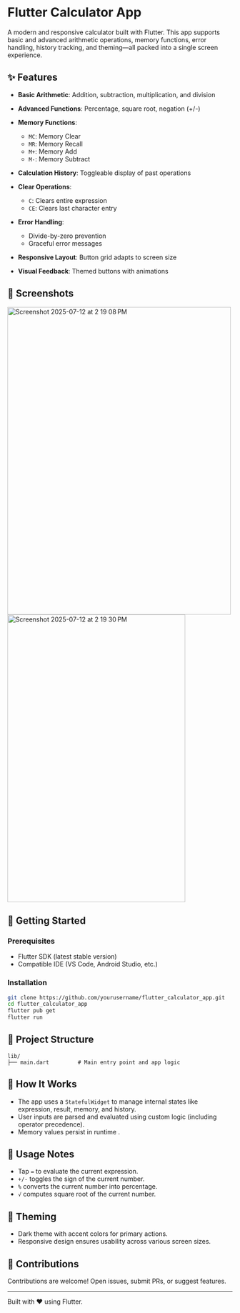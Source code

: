 # Flutter Calculator App

A modern and responsive calculator built with Flutter. This app supports basic and advanced arithmetic operations, memory functions, error handling, history tracking, and theming—all packed into a single screen experience.

## ✨ Features

* **Basic Arithmetic**: Addition, subtraction, multiplication, and division
* **Advanced Functions**: Percentage, square root, negation (+/-)
* **Memory Functions**:

  * `MC`: Memory Clear
  * `MR`: Memory Recall
  * `M+`: Memory Add
  * `M-`: Memory Subtract
* **Calculation History**: Toggleable display of past operations
* **Clear Operations**:

  * `C`: Clears entire expression
  * `CE`: Clears last character entry
* **Error Handling**:

  * Divide-by-zero prevention
  * Graceful error messages
* **Responsive Layout**: Button grid adapts to screen size
* **Visual Feedback**: Themed buttons with animations

## 📱 Screenshots
<img width="500" height="689" alt="Screenshot 2025-07-12 at 2 19 08 PM" src="https://github.com/user-attachments/assets/d3ba7b2d-5903-4b07-80c9-81ae1e5ec079" />
<img width="398" height="644" alt="Screenshot 2025-07-12 at 2 19 30 PM" src="https://github.com/user-attachments/assets/f86e9b55-38bf-4c76-bca9-33ab9d8713a4" />


## 🚀 Getting Started

### Prerequisites

* Flutter SDK (latest stable version)
* Compatible IDE (VS Code, Android Studio, etc.)

### Installation

```bash
git clone https://github.com/yourusername/flutter_calculator_app.git
cd flutter_calculator_app
flutter pub get
flutter run
```

## 📁 Project Structure

```
lib/
├── main.dart         # Main entry point and app logic
```

## 🔧 How It Works

* The app uses a `StatefulWidget` to manage internal states like expression, result, memory, and history.
* User inputs are parsed and evaluated using custom logic (including operator precedence).
* Memory values persist in runtime .


## 📌 Usage Notes

* Tap `=` to evaluate the current expression.
* `+/-` toggles the sign of the current number.
* `%` converts the current number into percentage.
* `√` computes square root of the current number.

## 🎨 Theming

* Dark theme with accent colors for primary actions.
* Responsive design ensures usability across various screen sizes.


## 🤝 Contributions

Contributions are welcome! Open issues, submit PRs, or suggest features.

---

Built with ❤️ using Flutter.
